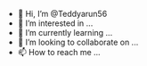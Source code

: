 - 👋 Hi, I’m @Teddyarun56
- 👀 I’m interested in ...
- 🌱 I’m currently learning ...
- 💞️ I’m looking to collaborate on ...
- 📫 How to reach me ...

<!---
Teddyarun56/Teddyarun56 is a ✨ special ✨ repository because its `README.md` (this file) appears on your GitHub profile.
You can click the Preview link to take a look at your changes.
--->
